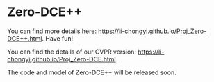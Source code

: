 # Zero-DCE++

You can find more details here: https://li-chongyi.github.io/Proj_Zero-DCE++.html. Have fun!

You can find the details of our CVPR version: https://li-chongyi.github.io/Proj_Zero-DCE.html. 

The code and model of Zero-DCE++ will be released soon.

